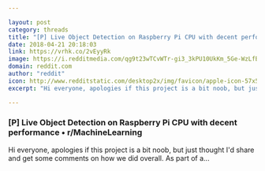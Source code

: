 ```yaml
---

layout: post
category: threads
title: "[P] Live Object Detection on Raspberry Pi CPU with decent performance"
date: 2018-04-21 20:18:03
link: https://vrhk.co/2vEyyRk
image: https://i.redditmedia.com/qg9t23wTCvWTr-gi3_3kPU10UkKm_5Ge-WzLfBMvRiE.jpg?w=320&s=b9b4a9dbca4a153ea62019a74d4122a1
domain: reddit.com
author: "reddit"
icon: http://www.redditstatic.com/desktop2x/img/favicon/apple-icon-57x57.png
excerpt: "Hi everyone, apologies if this project is a bit noob, but just thought I'd share and get some comments on how we did overall. As part of a..."

---
```


### [P] Live Object Detection on Raspberry Pi CPU with decent performance • r/MachineLearning

Hi everyone, apologies if this project is a bit noob, but just thought I'd share and get some comments on how we did overall. As part of a...
